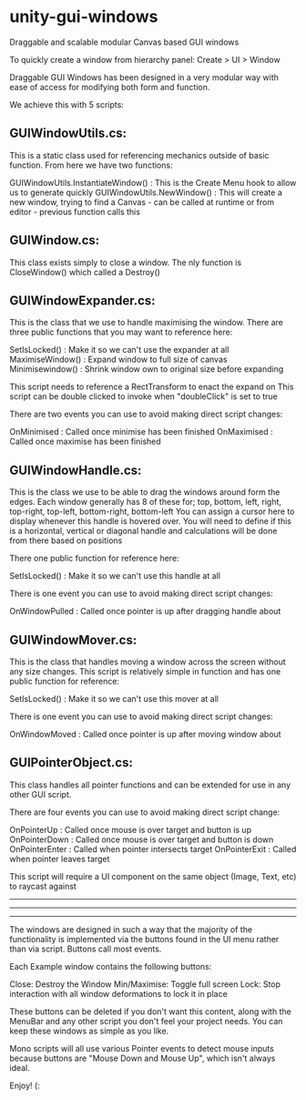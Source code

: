 # unity-gui-windows
Draggable and scalable modular Canvas based GUI windows

To quickly create a window from hierarchy panel: Create > UI > Window

Draggable GUI Windows has been designed in a very modular way with ease of access for modifying both form and function.

We achieve this with 5 scripts:

GUIWindowUtils.cs:
------------------
This is a static class used for referencing mechanics outside of basic function. From here we have two functions:

GUIWindowUtils.InstantiateWindow() : This is the Create Menu hook to allow us to generate quickly
GUIWindowUtils.NewWindow()         : This will create a new window, trying to find a Canvas - can be called at runtime or from editor - previous function calls this


GUIWindow.cs:
-------------
This class exists simply to close a window. The nly function is CloseWindow() which called a Destroy()

GUIWindowExpander.cs:
---------------------
This is the class that we use to handle maximising the window. There are three public functions that you may want to reference here:

SetIsLocked()    : Make it so we can't use the expander at all
MaximiseWindow() : Expand window to full size of canvas
Minimisewindow() : Shrink window own to original size before expanding

This script needs to reference a RectTransform to enact the expand on
This script can be double clicked to invoke when "doubleClick" is set to true

There are two events you can use to avoid making direct script changes:

OnMinimised : Called once minimise has been finished
OnMaximised : Called once maximise has been finished


GUIWindowHandle.cs:
-------------------
This is the class we use to be able to drag the windows around form the edges. Each window generally has 8 of these for; top, bottom, left, right, top-right, top-left, bottom-right, bottom-left
You can assign a cursor here to display whenever this handle is hovered over. You will need to define if this is a horizontal, vertical or diagonal handle and calculations will be done from there based on positions

There one public function for reference here:

SetIsLocked() : Make it so we can't use this handle at all

There is one event you can use to avoid making direct script changes:

OnWindowPulled : Called once pointer is up after dragging handle about


GUIWindowMover.cs:
------------------
This is the class that handles moving a window across the screen without any size changes. This script is relatively simple in function and has one public function for reference:

SetIsLocked() : Make it so we can't use this mover at all

There is one event you can use to avoid making direct script changes:

OnWindowMoved : Called once pointer is up after moving window about

GUIPointerObject.cs:
--------------------
This class handles all pointer functions and can be extended for use in any other GUI script. 

There are four events you can use to avoid making direct script change:

OnPointerUp		: Called once mouse is over target and button is up
OnPointerDown	: Called once mouse is over target and button is down
OnPointerEnter	: Called when pointer intersects target
OnPointerExit	: Called when pointer leaves target

This script will require a UI component on the same object (Image, Text, etc) to raycast against

--------------------------------------------------------------------------------------------------------------------------------------------------------------------------------------
--------------------------------------------------------------------------------------------------------------------------------------------------------------------------------------
--------------------------------------------------------------------------------------------------------------------------------------------------------------------------------------

The windows are designed in such a way that the majority of the functionality is implemented via the buttons found in the UI menu rather than via script. Buttons call most events.

Each Example window contains the following buttons:

Close: Destroy the Window
Min/Maximise: Toggle full screen
Lock: Stop interaction with all window deformations to lock it in place

These buttons can be deleted if you don't want this content, along with the MenuBar and any other script you don't feel your project needs. You can keep these windows as simple as you like.

Mono scripts will all use various Pointer events to detect mouse inputs because buttons are "Mouse Down and Mouse Up", which isn't always ideal.

Enjoy! (:
